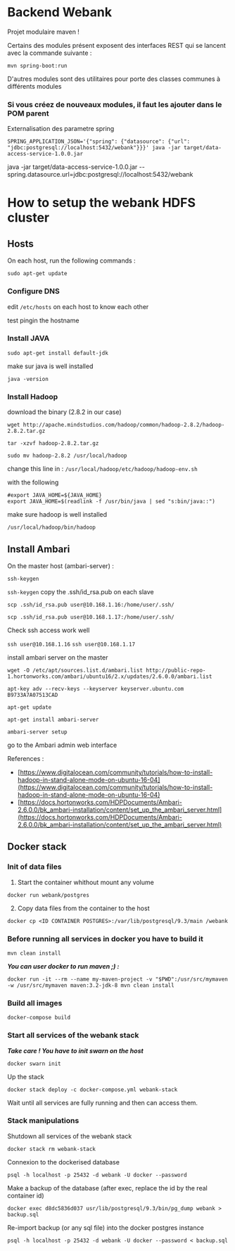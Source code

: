 # Backend Webank

Projet modulaire maven !

Certains des modules présent exposent des interfaces REST qui se lancent avec la commande suivante :

`mvn spring-boot:run`

D'autres modules sont des utilitaires pour porte des classes communes à différents modules

### Si vous créez de nouveaux modules, il faut les ajouter dans le POM parent




Externalisation des parametre spring

`SPRING_APPLICATION_JSON='{"spring": {"datasource": {"url": "jdbc:postgresql://localhost:5432/webank"}}}' java -jar target/data-access-service-1.0.0.jar`



java -jar target/data-access-service-1.0.0.jar --spring.datasource.url=jdbc:postgresql://localhost:5432/webank



# How to setup the webank HDFS cluster

## Hosts

On each host, run the following commands :

`sudo apt-get update`

### Configure DNS

edit `/etc/hosts` on each host to know each other

test pingin the hostname

### Install JAVA

`sudo apt-get install default-jdk`

make sur java is well installed

`java -version`


### Install Hadoop

download the binary (2.8.2 in our case)

`wget http://apache.mindstudios.com/hadoop/common/hadoop-2.8.2/hadoop-2.8.2.tar.gz`

`tar -xzvf hadoop-2.8.2.tar.gz`

`sudo mv hadoop-2.8.2 /usr/local/hadoop`


change this line in : `/usr/local/hadoop/etc/hadoop/hadoop-env.sh`

with the following

```
#export JAVA_HOME=${JAVA_HOME}
export JAVA_HOME=$(readlink -f /usr/bin/java | sed "s:bin/java::")
```

make sure hadoop is well installed

`/usr/local/hadoop/bin/hadoop`

## Install Ambari

On the master host (ambari-server) :

`ssh-keygen`

`ssh-keygen`
copy the .ssh/id_rsa.pub on each slave

`scp .ssh/id_rsa.pub user@10.168.1.16:/home/user/.ssh/`

`scp .ssh/id_rsa.pub user@10.168.1.17:/home/user/.ssh/`

Check ssh access work well

`ssh user@10.168.1.16`
`ssh user@10.168.1.17`


install ambari server on the master

`wget -O /etc/apt/sources.list.d/ambari.list http://public-repo-1.hortonworks.com/ambari/ubuntu16/2.x/updates/2.6.0.0/ambari.list`

`apt-key adv --recv-keys --keyserver keyserver.ubuntu.com B9733A7A07513CAD`

`apt-get update`

`apt-get install ambari-server`

`ambari-server setup`

go to the Ambari admin web interface

References :

- [https://www.digitalocean.com/community/tutorials/how-to-install-hadoop-in-stand-alone-mode-on-ubuntu-16-04](https://www.digitalocean.com/community/tutorials/how-to-install-hadoop-in-stand-alone-mode-on-ubuntu-16-04)
- [https://docs.hortonworks.com/HDPDocuments/Ambari-2.6.0.0/bk_ambari-installation/content/set_up_the_ambari_server.html](https://docs.hortonworks.com/HDPDocuments/Ambari-2.6.0.0/bk_ambari-installation/content/set_up_the_ambari_server.html)


## Docker stack


### Init of data files

1. Start the container whithout mount any volume

`docker run webank/postgres`

2. Copy data files from the container to the host

`docker cp <ID CONTAINER POSTGRES>:/var/lib/postgresql/9.3/main /webank`

### Before running all services in docker you have to build it

`mvn clean install`

*__You can user docker to run maven ;) :__*

`docker run -it --rm --name my-maven-project -v "$PWD":/usr/src/mymaven -w /usr/src/mymaven maven:3.2-jdk-8 mvn clean install`

### Build all images

`docker-compose build`


### Start all services of the webank stack

*__Take care ! You have to init swarn on the host__*

`docker swarn init`

Up the stack

`docker stack deploy -c docker-compose.yml webank-stack`


Wait until all services are fully running and then can access them.


### Stack manipulations

Shutdown all services of the webank stack

`docker stack rm webank-stack`


Connexion to the dockerised database

`psql -h localhost -p 25432 -d webank -U docker --password`

Make a backup of the database (after exec, replace the id by the real container id)

`docker exec d8dc5836d037 usr/lib/postgresql/9.3/bin/pg_dump webank > backup.sql`

Re-import backup (or any sql file) into the docker postgres instance

`psql -h localhost -p 25432 -d webank -U docker --password < backup.sql`


